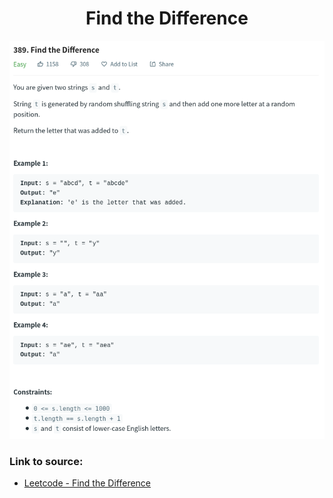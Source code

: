 <h1 align="center">Find the Difference</h1>

![alt text](https://raw.githubusercontent.com/matthew01lokiet/Github-repos-images/main/Algs/HashMap/vf31Ak5h_o.png)

### Link to source: 
- <a href="https://leetcode.com/problems/find-the-difference/">Leetcode - Find the Difference</a>

